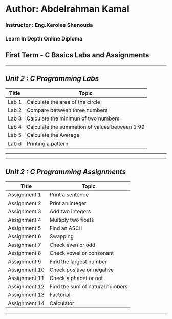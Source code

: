 # Author: Abdelrahman Kamal

### Instructor : Eng.Keroles Shenouda
### Learn In Depth Online Diploma
## First Term - C Basics Labs and Assignments
__________________________________________________________________
## _Unit 2 : C Programming Labs_
| Title | Topic |
| ----- | ------|
| Lab 1 | Calculate the area of the circle |
| Lab 2 | Compare between three numbers |
| Lab 3 | Calculate the minimun of two numbers |
| Lab 4 | Calculate the summation of values between 1:99 |
| Lab 5 | Calculate the Average |
| Lab 6 | Printing a pattern |
 __________________________________________________________________
 __________________________________________________________________
## _Unit 2 : C Programming Assignments_
| Title | Topic |
| ----- | ------|
| Assignment 1 | Print a sentence |
| Assignment 2 | Print an integer |
| Assignment 3 | Add two integers |
| Assignment 4 | Multiply two floats |
| Assignment 5 | Find an ASCII |
| Assignment 6 | Swapping |
| Assignment 7 | Check even or odd |
| Assignment 8 | Check vowel or consonant |
| Assignment 9 | Find the largest number |
| Assignment 10 | Check positive or negative |
| Assignment 11 | Check alphabet or not |
| Assignment 12 | Find the sum of natural numbers |
| Assignment 13 | Factorial |
| Assignment 14 | Calculator |
__________________________________________________________________


